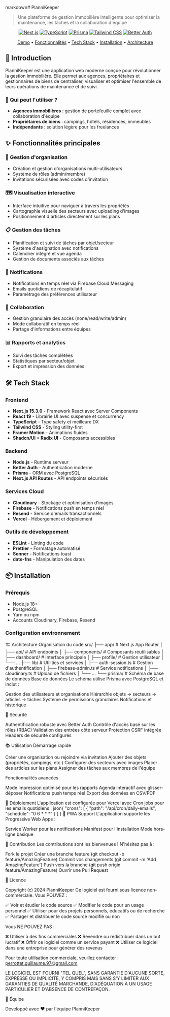 markdown# PlanniKeeper

> Une plateforme de gestion immobilière intelligente pour optimiser la maintenance, les tâches et la collaboration d'équipe

<div align="center">

[![Next.js](https://img.shields.io/badge/Next.js-15.3.0-black)](https://nextjs.org/)
[![TypeScript](https://img.shields.io/badge/TypeScript-5-blue)](https://www.typescriptlang.org/)
[![Prisma](https://img.shields.io/badge/Prisma-6.6.0-green)](https://www.prisma.io/)
[![Tailwind CSS](https://img.shields.io/badge/Tailwind-3.4.17-blue)](https://tailwindcss.com/)
[![Better Auth](https://img.shields.io/badge/Better_Auth-1.2.7-purple)](https://www.better-auth.com/)

[Demo](#demo) • [Fonctionnalités](#fonctionnalités) • [Tech Stack](#tech-stack) • [Installation](#installation) • [Architecture](#architecture)

</div>

## 🚀 Introduction

PlanniKeeper est une application web moderne conçue pour révolutionner la gestion immobilière. Elle permet aux agences, propriétaires et gestionnaires de biens de centraliser, visualiser et optimiser l'ensemble de leurs opérations de maintenance et de suivi.

### 🎯 Qui peut l'utiliser ?

- **Agences immobilières** : gestion de portefeuille complet avec collaboration d'équipe
- **Propriétaires de biens** : campings, hôtels, résidences, immeubles
- **Indépendants** : solution légère pour les freelances

## ✨ Fonctionnalités principales

### 🏢 Gestion d'organisation

- Création et gestion d'organisations multi-utilisateurs
- Système de rôles (admin/membre)
- Invitations sécurisées avec codes d'invitation

### 🗺️ Visualisation interactive

- Interface intuitive pour naviguer à travers les propriétés
- Cartographie visuelle des secteurs avec uploading d'images
- Positionnement d'articles directement sur les plans

### 📋 Gestion des tâches

- Planification et suivi de tâches par objet/secteur
- Système d'assignation avec notifications
- Calendrier intégré et vue agenda
- Gestion de documents associés aux tâches

### 🔔 Notifications

- Notifications en temps réel via Firebase Cloud Messaging
- Emails quotidiens de récapitulatif
- Paramétrage des préférences utilisateur

### 👥 Collaboration

- Gestion granulaire des accès (none/read/write/admin)
- Mode collaboratif en temps réel
- Partage d'informations entre équipes

### 📊 Rapports et analytics

- Suivi des tâches complétées
- Statistiques par secteur/objet
- Export et impression des données

## 🛠️ Tech Stack

### Frontend

- **Next.js 15.3.0** - Framework React avec Server Components
- **React 19** - Librairie UI avec suspense et concurrency
- **TypeScript** - Type safety et meilleure DX
- **Tailwind CSS** - Styling utility-first
- **Framer Motion** - Animations fluides
- **Shadcn/UI + Radix UI** - Composants accessibles

### Backend

- **Node.js** - Runtime serveur
- **Better Auth** - Authentication moderne
- **Prisma** - ORM avec PostgreSQL
- **Next.js API Routes** - API endpoints sécurisés

### Services Cloud

- **Cloudinary** - Stockage et optimisation d'images
- **Firebase** - Notifications push en temps réel
- **Resend** - Service d'emails transactionnels
- **Vercel** - Hébergement et déploiement

### Outils de développement

- **ESLint** - Linting du code
- **Prettier** - Formatage automatisé
- **Sonner** - Notifications toast
- **date-fns** - Manipulation des dates

## 📦 Installation

### Prérequis

- Node.js 18+
- PostgreSQL
- Yarn ou npm
- Accounts Cloudinary, Firebase, Resend

### Configuration environnement

🏗️ Architecture
Organisation du code
src/
├── app/ # Next.js App Router
│ ├── api/ # API endpoints
│ ├── components/ # Composants réutilisables
│ ├── dashboard/ # Interface principale
│ ├── profile/ # Gestion utilisateur
│ └── ...
├── lib/ # Utilities et services
│ ├── auth-session.ts # Gestion d'authentification
│ ├── firebase-admin.ts # Service notifications
│ ├── cloudinary.ts # Upload de fichiers
│ └── ...
└── prisma/ # Schéma de base de données
Base de données
Le schéma utilise Prisma avec PostgreSQL et inclut :

Gestion des utilisateurs et organisations
Hiérarchie objets → secteurs → articles → tâches
Système de permissions granulaires
Notifications et historique

🔐 Sécurité

Authentification robuste avec Better Auth
Contrôle d'accès basé sur les rôles (RBAC)
Validation des entrées côté serveur
Protection CSRF intégrée
Headers de sécurité configurés

📚 Utilisation
Démarrage rapide

Créer une organisation ou rejoindre via invitation
Ajouter des objets (propriétés, campings, etc.)
Configurer des secteurs avec images
Placer des articles sur les plans
Assigner des tâches aux membres de l'équipe

Fonctionnalités avancées

Mode impression optimisé pour les rapports
Agenda interactif avec glisser-déposer
Notifications push temps réel
Export des données en CSV/PDF

🚢 Déploiement
L'application est configurée pour Vercel avec Cron jobs pour les emails quotidiens :
json{
"crons": [
{
"path": "/api/cron/daily-emails",
"schedule": "0 6 * * *"
}
]
}
📱 PWA Support
L'application supporte les Progressive Web Apps :

Service Worker pour les notifications
Manifest pour l'installation
Mode hors-ligne basique

🤝 Contribution
Les contributions sont les bienvenues ! N'hésitez pas à :

Fork le projet
Créer une branche feature (git checkout -b feature/AmazingFeature)
Commit vos changements (git commit -m 'Add AmazingFeature')
Push vers la branche (git push origin feature/AmazingFeature)
Ouvrir une Pull Request

📄 Licence

Copyright (c) 2024 PlanniKeeper
Ce logiciel est fourni sous licence non-commerciale.
Vous POUVEZ :

✅ Voir et étudier le code source
✅ Modifier le code pour un usage personnel
✅ Utiliser pour des projets personnels, éducatifs ou de recherche
✅ Partager et distribuer le code source modifié ou non

Vous NE POUVEZ PAS :

❌ Utiliser à des fins commerciales
❌ Revendre ou redistribuer dans un but lucratif
❌ Offrir ce logiciel comme un service payant
❌ Utiliser ce logiciel dans une entreprise pour générer des revenus

Pour toute utilisation commerciale, veuillez contacter : perrottet.guillaume.97@gmail.com

LE LOGICIEL EST FOURNI "TEL QUEL", SANS GARANTIE D'AUCUNE SORTE, EXPRESSE OU IMPLICITE, Y COMPRIS MAIS SANS S'Y LIMITER AUX GARANTIES DE QUALITÉ MARCHANDE, D'ADÉQUATION À UN USAGE PARTICULIER ET D'ABSENCE DE CONTREFAÇON.

👥 Équipe

Développé avec ❤️ par l'équipe PlanniKeeper

```

```
